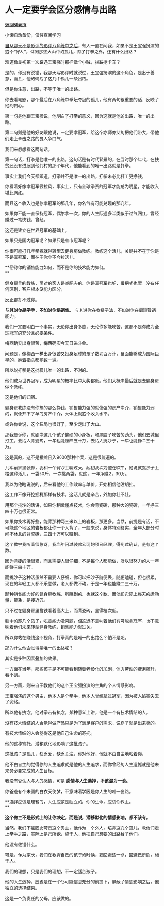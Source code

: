 # 人一定要学会区分感情与出路

[**返回列表页**](/gzh/记忆承载3)

小懒自动备份，仅供查阅学习

[自从那天不是影评的影评八角笼中之后](http://mp.weixin.qq.com/s?__biz=MzU3NDc5Nzc0NQ==&mid=2247524756&idx=2&sn=05d70dc5bfe4ea8f9bca76a64beec4e5&chksm=fd2ec34aca594a5ca547a61da3f2cd275b587f204d5258ef411c3b97b63892030cddadf0b37f&scene=21#wechat_redirect)，有人一直在问我，如果不是王宝强扮演的这个“好人”，试问那些大山中的孤儿，除了打拳之外，还有什么出路？  

难道像最初第一次路遇王宝强时那样做个小贼，拦路抢卡车？

是的，你没有说错，我那天写影评时就说过，王宝强扮演的这个角色，是出于善意，而且，他的确给了这几个孤儿一条出路。  

但是你注意，出路，不等于唯一的出路。  

你去看电影，那个最后在八角笼中拳坛夺冠的孤儿，他有两句很重要的话，反映了他的内心。  

第一句是他跟王宝强说，他明白了打拳的意义，因为这就是他的出路，唯一的出路。

第二句则是他的好友跟他说，一定要拿冠军，给这个亦师亦父的把他们带大，带他们走上拳击之路的男人争口气。  

我们来想想看这两句话。  

第一句话，打拳是他唯一的出路，这句话是有时代背景的，在当时那个年代，在扶贫还没有进展到他们村的那个年代，他能看到的唯一出路就是打拳。

事实上我们今天都知道，打拳并不是唯一的出路，打拳未必比打工更挣钱。

你看着好像拿冠军很拉风，事实上，只有全球拳赛的冠军才能成为明星，才能收入堪比网红。  

而且这个收入也是你拿冠军的那几年，你名气有可能兑现的那几年。  

如果你不能一直保持冠军，偶尔拿一次，你的人生际遇多半类似于过气网红，曾经赚过一笔快钱，曾经。

这还是建立在世界冠军的基础上。

如果只是国内冠军呢？如果只是省市冠军呢？  

你很可能打几年拳赛就得转型去健身房做教练。教练这个活儿，关键并不在于你是不是真冠军，而在于你会不会拉活儿。

 **俗称你的销售能力如何，而不是你的技术能力如何。  
**

健身房里的教练，面对的客人是减肥去的，你是真冠军也好，假把式也罢，没有任何区别，客户根本没能力区分。  

反正都打不过你。  

 **与其说你是拳手，不如说你是销售。** 与其说你在教授拳法，不如说你在展现营销能力。

我们一定要明白一个事实，无论你出身多苦，无论你多能吃苦，这都不是你成为全球冠军的充分且必要条件。  

梅西确实出身很苦，梅西确实今天日进斗金。  

问题是，像梅西一样出身很苦又投身足球的孩子数以百万计，里面能够成为国际巨星的，掰着指头都能数一遍。

所以说打拳是这批孤儿唯一的出路，不对的。  

他们成为世界冠军，成为明星的概率比中大奖都低。他们大概率最后就是去健身房做个教练。

这是他们的归宿。  

健身房教练没有你想的那么挣钱，销售能力强的就像强的房产中介，销售能力弱的，就像开不了单的房产中介，大体上就这个收入水平。  

或许你会说，这个结局也很好了，至少走出了大山。  

那我告诉你，就剧中这几个孩子健硕的小身板，和那股子吃苦的劲头，他们去城里打工，去给人背瓷砖，一年也能赚四五十万，去给人挑沙子，一年也能挣二三十万。  

这是真的，这不是摆摊日入9000那种个案，这是很普遍的。

几年前家里装修，我和一个背沙工聊过天，起初我以为他在吹牛，他说就挑沙子上楼这种活儿，一袋50斤，一次挑两袋，就这，一年净赚2，30万。

我以为他瞎说说的，后来看他的工作效率与单价，开始相信他没胡扯。

这工作不像开挖掘机那样有技术，这活儿就是辛苦，外加你壮不壮。  

用那个挑沙的话讲，如果你稍微懂点技术，你会背瓷砖，那种大的瓷砖，一年挣三四十万也很正常。  

如果你技术再好些，能背那种两三米以上的岩板，那更多。当然，前提是有活，不可能这个地区的岩板都让你一个人背了，一般来说，身体特别结实，全年大部分时间不休息的背瓷砖，三四十万可以赚到。

这个数字我听着很惊讶，我当年问过装修公司的项目经理，得到过确认，是有这个数。  

因为背砖的活很累，而且需要人很仔细，不是每个人都能做，所以很努力的人一年能赚三四十万。  

而挑沙子这种活虽然不需要人仔细，你可以把沙子随便丢，随便磕碰，但也很累，现在的年轻工人都不乐意做，老人都做不动，于是一年也能赚二三十万。

那种销售能力好的健身房教练，所赚到的，也就这个数。而他们实际上每天的运动量，能耗，是接近的。  

只不过在健身房里撸铁看着高大上，而背瓷砖，显得档次低。  

剧中的那几个孩子，吃苦能力没问题，但这远不意味着他们有可能拿冠军，也不意味着他们未来转型健身教练，销售能力就过关。  

所以你站在赚钱这个视角，打拳真的是唯一的出路么？怕不是吧。

那为什么他会觉得是唯一的出路呢？  

其实是多种因素叠加的效果。

一方面在当年，那些孩子是不可能看到随着老龄化的加剧，体力劳动的费用飙升，看不到。  

另一方面，则来自于教他们的这个王宝强扮演的主角的个人情感影响。

王宝强演的这个男主，他本人是个拳手，他本人曾经拿过冠军，因为被人陷害失去了资格。  

所以他有执念，他对拳击有执念，某种意义上讲，他是一个有技术情结的人。

没有技术情结的人会觉得做产品只是为了满足客户的需求，说穿了就是出来卖的。

有技术情结的人会觉得这是他自己生命的寄托。

他的这种寄托，潜移默化地影响了这批孩子。  

这批孩子是孤儿，缺乏爱，缺乏关注，你对他好，他就不由自主地粘着你。  

他不由自主的觉得你的人生追求就是他的人生追求，而你曾经的人生遗憾就是他未来务必要完成的人生目标。

我没有否认人与人的感情，可是 **感情与人生选择，不该混为一谈。**  

你爸爸有个未圆的白衣天使梦，不意味着学医是你人生的唯一出路。  

 **选择应该是理智的，人生应该是独立的，你的生命，应该你做主。  
**

 **这个做主不是形式上的让你决定，而是说，潜移默化的情感影响，都不该有。**

当然，我们不能因此苛责这个男主，他作为一个外人，培养这几个孤儿，教他们走上拳手之路，实际上是己所欲，施于人，他把自己想要的出路给了他们。  

他没有做错什么。  

可是，作为家长，我们在教育自己的孩子的时候，要回避这一点，回避己所欲，施于人。

我们的理想，只是我们的理想，不一定适合孩子。

他的人生选择，应该是在一个尽可能信息充分的前提下，屏蔽了情感影响之后，他独立的选择结果。  

这是一个负责任的父母，应该做的。

